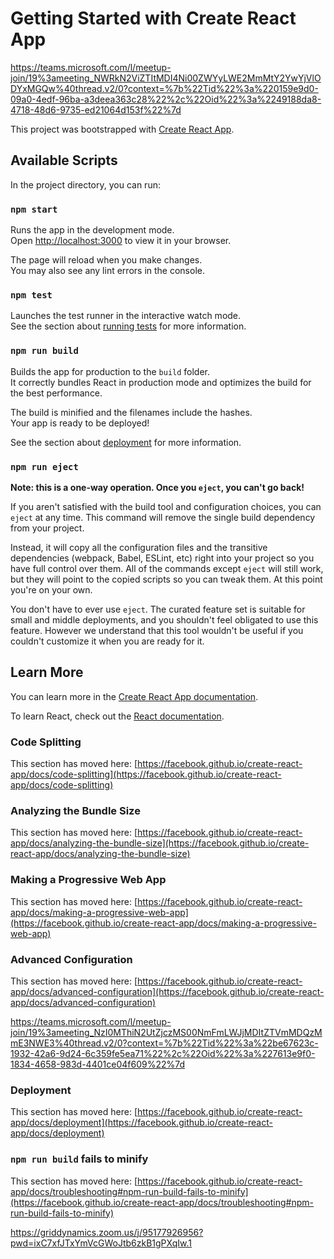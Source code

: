 # Getting Started with Create React App

https://teams.microsoft.com/l/meetup-join/19%3ameeting_NWRkN2ViZTItMDI4Ni00ZWYyLWE2MmMtY2YwYjVlODYxMGQw%40thread.v2/0?context=%7b%22Tid%22%3a%220159e9d0-09a0-4edf-96ba-a3deea363c28%22%2c%22Oid%22%3a%2249188da8-4718-48d6-9735-ed21064d153f%22%7d

This project was bootstrapped with [Create React App](https://github.com/facebook/create-react-app).

## Available Scripts

In the project directory, you can run:

### `npm start`

Runs the app in the development mode.\
Open [http://localhost:3000](http://localhost:3000) to view it in your browser.

The page will reload when you make changes.\
You may also see any lint errors in the console.

### `npm test`

Launches the test runner in the interactive watch mode.\
See the section about [running tests](https://facebook.github.io/create-react-app/docs/running-tests) for more information.

### `npm run build`

Builds the app for production to the `build` folder.\
It correctly bundles React in production mode and optimizes the build for the best performance.

The build is minified and the filenames include the hashes.\
Your app is ready to be deployed!

See the section about [deployment](https://facebook.github.io/create-react-app/docs/deployment) for more information.

### `npm run eject`

**Note: this is a one-way operation. Once you `eject`, you can't go back!**

If you aren't satisfied with the build tool and configuration choices, you can `eject` at any time. This command will remove the single build dependency from your project.

Instead, it will copy all the configuration files and the transitive dependencies (webpack, Babel, ESLint, etc) right into your project so you have full control over them. All of the commands except `eject` will still work, but they will point to the copied scripts so you can tweak them. At this point you're on your own.

You don't have to ever use `eject`. The curated feature set is suitable for small and middle deployments, and you shouldn't feel obligated to use this feature. However we understand that this tool wouldn't be useful if you couldn't customize it when you are ready for it.

## Learn More

You can learn more in the [Create React App documentation](https://facebook.github.io/create-react-app/docs/getting-started).

To learn React, check out the [React documentation](https://reactjs.org/).

### Code Splitting

This section has moved here: [https://facebook.github.io/create-react-app/docs/code-splitting](https://facebook.github.io/create-react-app/docs/code-splitting)

### Analyzing the Bundle Size

This section has moved here: [https://facebook.github.io/create-react-app/docs/analyzing-the-bundle-size](https://facebook.github.io/create-react-app/docs/analyzing-the-bundle-size)

### Making a Progressive Web App

This section has moved here: [https://facebook.github.io/create-react-app/docs/making-a-progressive-web-app](https://facebook.github.io/create-react-app/docs/making-a-progressive-web-app)

### Advanced Configuration





This section has moved here: [https://facebook.github.io/create-react-app/docs/advanced-configuration](https://facebook.github.io/create-react-app/docs/advanced-configuration)



https://teams.microsoft.com/l/meetup-join/19%3ameeting_NzI0MThiN2UtZjczMS00NmFmLWJjMDItZTVmMDQzMmE3NWE3%40thread.v2/0?context=%7b%22Tid%22%3a%22be67623c-1932-42a6-9d24-6c359fe5ea71%22%2c%22Oid%22%3a%227613e9f0-1834-4658-983d-4401ce04f609%22%7d

### Deployment

This section has moved here: [https://facebook.github.io/create-react-app/docs/deployment](https://facebook.github.io/create-react-app/docs/deployment)

### `npm run build` fails to minify

This section has moved here: [https://facebook.github.io/create-react-app/docs/troubleshooting#npm-run-build-fails-to-minify](https://facebook.github.io/create-react-app/docs/troubleshooting#npm-run-build-fails-to-minify)

https://griddynamics.zoom.us/j/95177926956?pwd=ixC7xfJTxYmVcGWoJtb6zkB1gPXqIw.1
